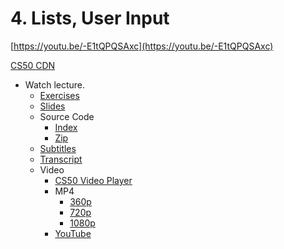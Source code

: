# 4. Lists, User Input

[https://youtu.be/-E1tQPQSAxc](https://youtu.be/-E1tQPQSAxc)

[CS50 CDN](https://cdn.cs50.net/mobile/2018/spring/lectures/4/src4/)

- Watch lecture.
    - [Exercises](http://cdn.cs50.net/mobile/2018/spring/lectures/4/exercises4.zip)
    - [Slides](http://cdn.cs50.net/mobile/2018/spring/lectures/4/lecture4.pdf)
    - Source Code
        - [Index](http://cdn.cs50.net/mobile/2018/spring/lectures/4/src4/)
        - [Zip](http://cdn.cs50.net/mobile/2018/spring/lectures/4/src4.zip)
    - [Subtitles](http://cdn.cs50.net/mobile/2018/spring/lectures/4/lang/en/lecture4.srt)
    - [Transcript](http://cdn.cs50.net/mobile/2018/spring/lectures/4/lang/en/lecture4.txt)
    - Video
        - [CS50 Video Player](https://video.cs50.io/-E1tQPQSAxc?screen=kaJdq8NG0x8)
        - MP4
            - [360p](http://cdn.cs50.net/mobile/2018/spring/lectures/4/lecture4-360p.mp4.download)
            - [720p](http://cdn.cs50.net/mobile/2018/spring/lectures/4/lecture4-720p.mp4.download)
            - [1080p](http://cdn.cs50.net/mobile/2018/spring/lectures/4/lecture4-1080p.mp4.download)
        - [YouTube](https://youtu.be/-E1tQPQSAxc)